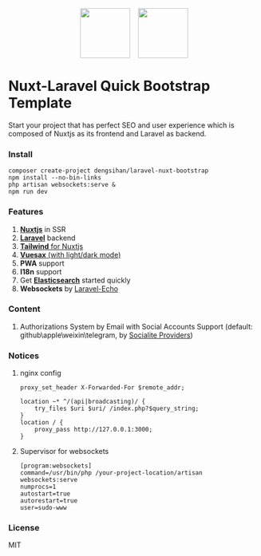 <p align="center" style="margin:2rem -0.5rem;"><img src="https://raw.githubusercontent.com/laravel/art/master/logo-lockup/5%20SVG/2%20CMYK/1%20Full%20Color/laravel-logolockup-cmyk-red.svg" style="margin:0rem 0.5rem;" height="100"/><img style="margin:0rem 0.5rem;" src="https://github.com/nuxt/nuxt.js/raw/dev/.github/nuxt.png" height="100"/></p>

# Nuxt-Laravel Quick Bootstrap Template
Start your project that has perfect SEO and user experience which is composed of Nuxtjs as its frontend and Laravel as backend.

### Install
```shell
composer create-project dengsihan/laravel-nuxt-bootstrap
npm install --no-bin-links
php artisan websockets:serve &
npm run dev
```

### Features
1. [**Nuxtjs**](https://nuxtjs.org/) in SSR
2. [**Laravel**](https://laravel.com/) backend
3. [**Tailwind** for Nuxtjs](https://tailwindcss.nuxtjs.org/)
4. [**Vuesax** (with light/dark mode)](http://vuesax.com/)
5. **PWA** support
6. **I18n** support
7. Get [**Elasticsearch**](https://github.com/elastic/elasticsearch) started quickly 
8. **Websockets** by [Laravel-Echo](https://github.com/laravel/echo)

### Content
1. Authorizations System by Email with Social Accounts Support (default: github\apple\weixin\telegram, by [Socialite Providers](https://socialiteproviders.netlify.com/))

### Notices
1. nginx config
    ```
    proxy_set_header X-Forwarded-For $remote_addr;

    location ~* ^/(api|broadcasting)/ {
        try_files $uri $uri/ /index.php?$query_string;
    }
    location / {
        proxy_pass http://127.0.0.1:3000;
    }
    ```
2. Supervisor for websockets
    ```shell
    [program:websockets]
    command=/usr/bin/php /your-project-location/artisan websockets:serve
    numprocs=1
    autostart=true
    autorestart=true
    user=sudo-www
    ```

### License
MIT
